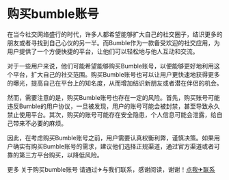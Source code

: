 # 购买bumble账号

在当今社交网络盛行的时代，许多人都希望能够扩大自己的社交圈子，结识更多的朋友或者寻找到自己心仪的另一半。而Bumble作为一款备受欢迎的社交应用，为用户提供了一个方便快捷的平台，让他们可以轻松地与他人互动和交流。

对于一些用户来说，他们可能希望能够购买Bumble账号，以便能够更好地利用这个平台，扩大自己的社交范围。购买Bumble账号也可以让用户更快速地获得更多的曝光，提高自己在平台上的知名度，从而增加结识新朋友或者潜在伴侣的机会。

然而，需要注意的是，购买Bumble账号也存在一定的风险。首先，购买账号可能违反Bumble的用户协议，一旦被发现，用户的账号可能会被封禁，甚至导致永久禁止使用平台。其次，购买的账号可能存在安全隐患，个人信息可能会泄露，给自己带来不必要的麻烦。

因此，在考虑购买Bumble账号之前，用户需要认真权衡利弊，谨慎决策。如果用户确实有购买Bumble账号的需求，建议他们选择正规渠道，通过官方渠道或者可靠的第三方平台购买，以降低风险。

更多 关于购买bumble账号 请通过✈与我们联系，感谢阅读，谢谢！[点我✈联系](https://add.k02.cc)